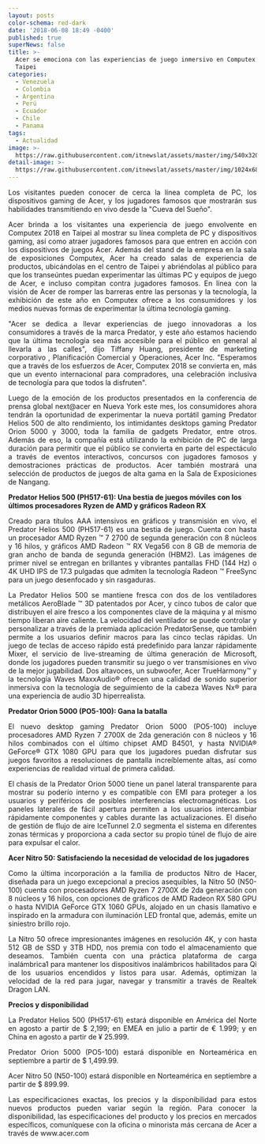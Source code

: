 ```yaml
---
layout: posts
color-schema: red-dark
date: '2018-06-08 18:49 -0400'
published: true
superNews: false
title: >-
  Acer se emociona con las experiencias de juego inmersivo en Computex 2018 en
  Taipei
categories:
  - Venezuela
  - Colombia
  - Argentina
  - Perú
  - Ecuador
  - Chile
  - Panama
tags:
  - Actualidad
image: >-
  https://raw.githubusercontent.com/itnewslat/assets/master/img/540x320/Predator-Acer-p.jpg
detail-image: >-
  https://raw.githubusercontent.com/itnewslat/assets/master/img/1024x680/Predator-Acer-g.jpg
---
```

<p style="text-align: justify;">Los visitantes pueden conocer de cerca la línea completa de PC, los dispositivos gaming de Acer, y los jugadores famosos que mostrarán sus habilidades transmitiendo en vivo desde la "Cueva del Sueño".</p>

<p style="text-align: justify;">Acer brinda a los visitantes una experiencia de juego envolvente en Computex 2018 en Taipei al mostrar su línea completa de PC y dispositivos gaming, así como atraer jugadores famosos para que entren en acción con los dispositivos de juegos Acer. Además del stand de la empresa en la sala de exposiciones Computex, Acer ha creado salas de experiencia de productos, ubicándolas en el centro de Taipei y abriéndolas al público para que los transeúntes puedan experimentar las últimas PC y equipos de juego de Acer, e incluso compitan contra jugadores famosos. En línea con la visión de Acer de romper las barreras entre las personas y la tecnología, la exhibición de este año en Computex ofrece a los consumidores y los medios nuevas formas de experimentar la última tecnología gaming.</p>

<p style="text-align: justify;">"Acer se dedica a llevar experiencias de juego innovadoras a los consumidores a través de la marca Predator, y este año estamos haciendo que la última tecnología sea más accesible para el público en general al llevarla a las calles", dijo Tiffany Huang, presidente de marketing corporativo , Planificación Comercial y Operaciones, Acer Inc. "Esperamos que a través de los esfuerzos de Acer, Computex 2018 se convierta en, más que un evento internacional para compradores, una celebración inclusiva de tecnología para que todos la disfruten".</p>

<p style="text-align: justify;">Luego de la emoción de los productos presentados en la conferencia de prensa global next@acer en Nueva York este mes, los consumidores ahora tendrán la oportunidad de experimentar la nueva portátil gaming Predator Helios 500 de alto rendimiento, los intimidantes desktops gaming Predator Orion 5000 y 3000, toda la familia de gadgets Predator, entre otros. Además de eso, la compañía está utilizando la exhibición de PC de larga duración para permitir que el público se convierta en parte del espectáculo a través de eventos interactivos, concursos con jugadores famosos y demostraciones prácticas de productos. Acer también mostrará una selección de productos de juegos de alta gama en la Sala de Exposiciones de Nangang.</p>

**Predator Helios 500 (PH517-61): Una bestia de juegos móviles con los últimos procesadores Ryzen de AMD y gráficos Radeon RX**

<p style="text-align: justify;">Creado para títulos AAA intensivos en gráficos y transmisión en vivo, el Predator Helios 500 (PH517-61) es una bestia de juego. Cuenta con hasta un procesador AMD Ryzen ™ 7 2700 de segunda generación con 8 núcleos y 16 hilos, y gráficos AMD Radeon ™ RX Vega56 con 8 GB de memoria de gran ancho de banda de segunda generación (HBM2). Las imágenes de primer nivel se entregan en brillantes y vibrantes pantallas FHD (144 Hz) o 4K UHD IPS de 17.3 pulgadas que admiten la tecnología Radeon ™ FreeSync para un juego desenfocado y sin rasgaduras.</p>

<p style="text-align: justify;">La Predator Helios 500 se mantiene fresca con dos de los ventiladores metálicos AeroBlade ™ 3D patentados por Acer, y cinco tubos de calor que distribuyen el aire fresco a los componentes clave de la máquina y al mismo tiempo liberan aire caliente. La velocidad del ventilador se puede controlar y personalizar a través de la premiada aplicación PredatorSense, que también permite a los usuarios definir macros para las cinco teclas rápidas. Un juego de teclas de acceso rápido está predefinido para lanzar rápidamente Mixer, el servicio de live-streaming de última generación de Microsoft, donde los jugadores pueden transmitir su juego o ver transmisiones en vivo de la mejor jugabilidad. Dos altavoces, un subwoofer, Acer TrueHarmony™ y la tecnología Waves MaxxAudio® ofrecen una calidad de sonido superior inmersiva con la tecnología de seguimiento de la cabeza Waves Nx® para una experiencia de audio 3D hiperrealista.</p>

**Predator Orion 5000 (PO5-100): Gana la batalla**

<p style="text-align: justify;">El nuevo desktop gaming Predator Orion 5000 (PO5-100) incluye procesadores AMD Ryzen 7 2700X de 2da generación con 8 núcleos y 16 hilos combinados con el último chipset AMD B4501, y hasta NVIDIA® GeForce® GTX 1080 GPU para que los jugadores puedan disfrutar sus juegos favoritos a resoluciones de pantalla increíblemente altas, así como experiencias de realidad virtual de primera calidad.</p>

<p style="text-align: justify;">El chasis de la Predator Orion 5000 tiene un panel lateral transparente para mostrar su poderío interno y es compatible con EMI para proteger a los usuarios y periféricos de posibles interferencias electromagnéticas. Los paneles laterales de fácil apertura permiten a los usuarios intercambiar rápidamente componentes y cables durante las actualizaciones. El diseño de gestión de flujo de aire IceTunnel 2.0 segmenta el sistema en diferentes zonas térmicas y proporciona a cada sector su propio túnel de flujo de aire para expulsar el calor.</p>

**Acer Nitro 50: Satisfaciendo la necesidad de velocidad de los jugadores**

<p style="text-align: justify;">Como la última incorporación a la familia de productos Nitro de Hacer, diseñada para un juego  excepcional a precios asequibles, la Nitro 50 (N50-100) cuenta con procesadores AMD Ryzen 7 2700X de 2da generación con 8 núcleos y 16 hilos, con opciones de gráficos de AMD Radeon RX 580 GPU o hasta NVIDIA GeForce GTX 1060 GPUs, alojado en un chasis llamativo e inspirado en la armadura con iluminación LED frontal que, además, emite un siniestro brillo rojo.</p>

<p style="text-align: justify;">La Nitro 50 ofrece impresionantes imágenes en resolución 4K, y con hasta 512 GB de SSD y 3TB HDD, nos premia con todo el almacenamiento que deseamos. También cuenta con una práctica plataforma de carga inalámbrica1 para mantener los dispositivos inalámbricos habilitados para Qi de los usuarios encendidos y listos para usar. Además, optimizan la velocidad de la red para jugar, navegar y transmitir a través de Realtek Dragon LAN.</p>

**Precios y disponibilidad**

<p style="text-align: justify;">La Predator Helios 500 (PH517-61) estará disponible en América del Norte en agosto a partir de $ 2,199; en EMEA en julio a partir de € 1.999; y en China en agosto a partir de ¥ 25.999.</p>

<p style="text-align: justify;">Predator Orion 5000 (PO5-100) estará disponible en Norteamérica en septiembre a partir de $ 1,499.99.</p>

<p style="text-align: justify;">Acer Nitro 50 (N50-100) estará disponible en Norteamérica en septiembre a partir de $ 899.99.</p>

<p style="text-align: justify;">Las especificaciones exactas, los precios y la disponibilidad para estos nuevos productos pueden variar según la región. Para conocer la disponibilidad, las especificaciones del producto y los precios en mercados específicos, comuníquese con la oficina o minorista más cercana de Acer a través de www.acer.com </p>